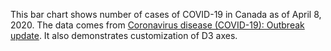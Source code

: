 This bar chart shows number of cases of COVID-19 in Canada as of April 8, 2020. The data comes from [Coronavirus disease (COVID-19): Outbreak update](https://www.canada.ca/en/public-health/services/diseases/coronavirus-disease-covid-19.html). It also demonstrates customization of D3 axes.